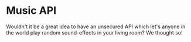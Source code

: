 # Music API

Wouldn't it be a great idea to have an unsecured API which let's anyone in the world play random sound-effects in your living room? We thought so!
